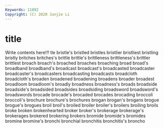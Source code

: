 ```yaml
---
Keywords: 11892
Copyright: (C) 2020 Junjie Li
---
```


# title

Write contents here!!!
tle 
bristle's 
bristled 
bristles 
bristlier 
bristliest 
bristling 
bristly 
britches 
britches's
brittle 
brittle's 
brittleness 
brittleness's 
brittler 
brittlest 
broach 
broach's 
broached 
broaches
broaching 
broad 
broad's 
broadband 
broadband's 
broadcast 
broadcast's 
broadcasted 
broadcaster 
broadcaster's
broadcasters 
broadcasting 
broadcasts 
broadcloth 
broadcloth's 
broaden 
broadened 
broadening 
broadens 
broader
broadest 
broadloom 
broadloom's 
broadly 
broadness 
broadness's 
broads 
broadside 
broadside's 
broadsided
broadsides 
broadsiding 
broadsword 
broadsword's 
broadswords 
brocade 
brocade's 
brocaded 
brocades 
brocading
broccoli 
broccoli's 
brochure 
brochure's 
brochures 
brogan 
brogan's 
brogans 
brogue 
brogue's
brogues 
broil 
broil's 
broiled 
broiler 
broiler's 
broilers 
broiling 
broils 
broke
broken 
brokenhearted 
broker 
broker's 
brokerage 
brokerage's 
brokerages 
brokered 
brokering 
brokers
bromide 
bromide's 
bromides 
bromine 
bromine's 
bronchi 
bronchial 
bronchitis 
bronchitis's 
broncho
